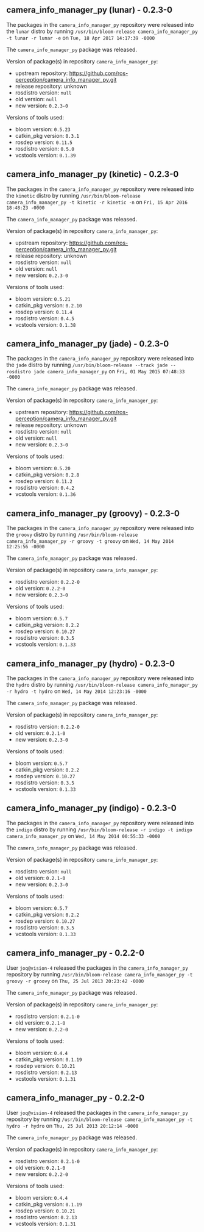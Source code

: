 ## camera_info_manager_py (lunar) - 0.2.3-0

The packages in the `camera_info_manager_py` repository were released into the `lunar` distro by running `/usr/bin/bloom-release camera_info_manager_py -t lunar -r lunar -e` on `Tue, 18 Apr 2017 14:17:39 -0000`

The `camera_info_manager_py` package was released.

Version of package(s) in repository `camera_info_manager_py`:

- upstream repository: https://github.com/ros-perception/camera_info_manager_py.git
- release repository: unknown
- rosdistro version: `null`
- old version: `null`
- new version: `0.2.3-0`

Versions of tools used:

- bloom version: `0.5.23`
- catkin_pkg version: `0.3.1`
- rosdep version: `0.11.5`
- rosdistro version: `0.5.0`
- vcstools version: `0.1.39`


## camera_info_manager_py (kinetic) - 0.2.3-0

The packages in the `camera_info_manager_py` repository were released into the `kinetic` distro by running `/usr/bin/bloom-release camera_info_manager_py -t kinetic -r kinetic -n` on `Fri, 15 Apr 2016 18:48:23 -0000`

The `camera_info_manager_py` package was released.

Version of package(s) in repository `camera_info_manager_py`:

- upstream repository: https://github.com/ros-perception/camera_info_manager_py.git
- release repository: unknown
- rosdistro version: `null`
- old version: `null`
- new version: `0.2.3-0`

Versions of tools used:

- bloom version: `0.5.21`
- catkin_pkg version: `0.2.10`
- rosdep version: `0.11.4`
- rosdistro version: `0.4.5`
- vcstools version: `0.1.38`


## camera_info_manager_py (jade) - 0.2.3-0

The packages in the `camera_info_manager_py` repository were released into the `jade` distro by running `/usr/bin/bloom-release --track jade --rosdistro jade camera_info_manager_py` on `Fri, 01 May 2015 07:48:33 -0000`

The `camera_info_manager_py` package was released.

Version of package(s) in repository `camera_info_manager_py`:
- upstream repository: https://github.com/ros-perception/camera_info_manager_py.git
- release repository: unknown
- rosdistro version: `null`
- old version: `null`
- new version: `0.2.3-0`

Versions of tools used:
- bloom version: `0.5.20`
- catkin_pkg version: `0.2.8`
- rosdep version: `0.11.2`
- rosdistro version: `0.4.2`
- vcstools version: `0.1.36`


## camera_info_manager_py (groovy) - 0.2.3-0

The packages in the `camera_info_manager_py` repository were released into the `groovy` distro by running `/usr/bin/bloom-release camera_info_manager_py -r groovy -t groovy` on `Wed, 14 May 2014 12:25:56 -0000`

The `camera_info_manager_py` package was released.

Version of package(s) in repository `camera_info_manager_py`:
- rosdistro version: `0.2.2-0`
- old version: `0.2.2-0`
- new version: `0.2.3-0`

Versions of tools used:
- bloom version: `0.5.7`
- catkin_pkg version: `0.2.2`
- rosdep version: `0.10.27`
- rosdistro version: `0.3.5`
- vcstools version: `0.1.33`


## camera_info_manager_py (hydro) - 0.2.3-0

The packages in the `camera_info_manager_py` repository were released into the `hydro` distro by running `/usr/bin/bloom-release camera_info_manager_py -r hydro -t hydro` on `Wed, 14 May 2014 12:23:16 -0000`

The `camera_info_manager_py` package was released.

Version of package(s) in repository `camera_info_manager_py`:
- rosdistro version: `0.2.2-0`
- old version: `0.2.1-0`
- new version: `0.2.3-0`

Versions of tools used:
- bloom version: `0.5.7`
- catkin_pkg version: `0.2.2`
- rosdep version: `0.10.27`
- rosdistro version: `0.3.5`
- vcstools version: `0.1.33`


## camera_info_manager_py (indigo) - 0.2.3-0

The packages in the `camera_info_manager_py` repository were released into the `indigo` distro by running `/usr/bin/bloom-release -r indigo -t indigo camera_info_manager_py` on `Wed, 14 May 2014 00:55:33 -0000`

The `camera_info_manager_py` package was released.

Version of package(s) in repository `camera_info_manager_py`:
- rosdistro version: `null`
- old version: `0.2.1-0`
- new version: `0.2.3-0`

Versions of tools used:
- bloom version: `0.5.7`
- catkin_pkg version: `0.2.2`
- rosdep version: `0.10.27`
- rosdistro version: `0.3.5`
- vcstools version: `0.1.33`


## camera_info_manager_py - 0.2.2-0

User `joq@vision-4` released the packages in the `camera_info_manager_py` repository by running `/usr/bin/bloom-release camera_info_manager_py -t groovy -r groovy` on `Thu, 25 Jul 2013 20:23:42 -0000`

The `camera_info_manager_py` package was released.

Version of package(s) in repository `camera_info_manager_py`:
- rosdistro version: `0.2.1-0`
- old version: `0.2.1-0`
- new version: `0.2.2-0`

Versions of tools used:
- bloom version: `0.4.4`
- catkin_pkg version: `0.1.19`
- rosdep version: `0.10.21`
- rosdistro version: `0.2.13`
- vcstools version: `0.1.31`


## camera_info_manager_py - 0.2.2-0

User `joq@vision-4` released the packages in the `camera_info_manager_py` repository by running `/usr/bin/bloom-release camera_info_manager_py -t hydro -r hydro` on `Thu, 25 Jul 2013 20:12:14 -0000`

The `camera_info_manager_py` package was released.

Version of package(s) in repository `camera_info_manager_py`:
- rosdistro version: `0.2.1-0`
- old version: `0.2.1-0`
- new version: `0.2.2-0`

Versions of tools used:
- bloom version: `0.4.4`
- catkin_pkg version: `0.1.19`
- rosdep version: `0.10.21`
- rosdistro version: `0.2.13`
- vcstools version: `0.1.31`


